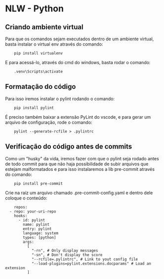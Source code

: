 # NLW - Python

## Criando ambiente virtual
Para que os comandos sejam executados dentro de um ambiente virtual, basta instalar o virtual env através do comando: 

```
    pip install virtualenv
```

E para acessá-lo, através do cmd do windows, basta rodar o comando:

```
    .venv\Scripts\activate
```

## Formatação do código
Para isso iremos instalar o pylint rodando o comando:

```
    pip install pylint
```

É preciso também baixar a extensão PyLint do vscode, e para gerar um arquivo de configuração, rode o comando:

```
    pylint --generate-rcfile > .pylintrc
```

## Verificação do código antes de commits
Como um "husky" da vida, iremos fazer com que o pylint seja rodado antes de todo commit para que não haja possibilidade de subir arquivos que estejam malformatados e para isso instalaremos a lib pre-commit através do comando:

```
    pip install pre-commit
```

Crie na raíz um arquivo chamado .pre-commit-config.yaml e dentro dele coloque o conteúdo:

```
    repos:
  - repo: your-uri-repo
    hooks:
      - id: pylint
        name: pylint
        entry: pylint
        language: system
        types: [python]
        args:
          [
            "-rn", # Only display messages
            "-sn", # Don't display the score
            "--rcfile=.pylintrc", # Link to yout config file
            "--load-plugins=pylint.extensions.docparams" # Load an extension
          ]
```